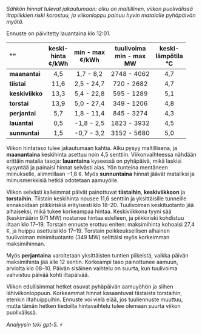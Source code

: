 *Sähkön hinnat tulevat jakautumaan: alku on maltillinen, viikon puolivälissä iltapiikkien riski korostuu, ja viikonloppu painuu hyvin matalalle pyhäpäivän myötä.*

Ennuste on päivitetty lauantaina klo 12:01.

| ""  | keski-<br>hinta<br>¢/kWh | min - max<br>¢/kWh | tuulivoima<br>min - max<br>MW | keski-<br>lämpötila<br>°C |
|:-------------|:----------------:|:----------------:|:-------------:|:-------------:|
| **maanantai** | 4,5 | 1,7 - 8,2 | 2748 - 4062 | 4,7 |
| **tiistai** | 11,6 | 2,5 - 24,7 | 720 - 2682 | 4,7 |
| **keskiviikko** | 13,3 | 5,4 - 22,8 | 595 - 1289 | 5,1 |
| **torstai** | 13,9 | 5,0 - 27,4 | 349 - 1206 | 4,8 |
| **perjantai** | 5,7 | 1,8 - 11,4 | 845 - 3274 | 4,3 |
| **lauantai** | 0,5 | -1,8 - 2,5 | 1823 - 3932 | 4,5 |
| **sunnuntai** | 1,5 | -0,7 - 3,2 | 3152 - 5680 | 5,0 |

Viikon hintataso tulee jakautumaan kahtia. Alku pysyy maltillisena, ja **maanantaina** keskihinta asettuu noin 4,5 senttiin. Viikonvaihteessa nähdään erittäin matalia tasoja: **lauantaina** kyseessä on pyhäpäivä, mikä laskisi kysyntää ja painaisi hinnat selvästi alas. Yön tunteina mentäneen miinukselle, alimmillaan −1,8 ¢. Myös **sunnuntaina** hinnat jäävät mataliksi ja miinusmerkkisiä hetkiä odotetaan aamuyölle.

Viikon selvästi kalleimmat päivät painottuvat **tiistaihin**, **keskiviikkoon** ja **torstaihin**. Tiistain keskihinta nousee 11,6 senttiin ja yksittäisille tunneille ennakoidaan piikkiriskiä erityisesti klo 18–20. Tuulivoiman keskituotanto jää alhaiseksi, mikä tukee korkeampaa hintaa. Keskiviikkona tyyni sää (keskimäärin 971 MW) nostanee hintaa edelleen, ja piikkiriski kohdistuu iltaan klo 17–19. Torstain ennuste erottuu eniten: maksimihinta kohoaisi 27,4 ¢, ja huippu asettuisi klo 17–19. Torstain poikkeuksellisen alhainen tuulivoiman minimituotanto (349 MW) selittäisi myös korkeimman maksimihinnan.

Myös **perjantaina** varoitetaan yksittäisten tuntien piikeistä, vaikka päivän maksimihinta jää alle 12 sentin. Korkeampi taso painottunee aamuun, arviolta klo 08–10. Päivän sisäinen vaihtelu on suurta, kun tuulivoima vahvistuu päivää kohti iltapäivää.

Viikon edullisimmat hetket osuvat pyhäpäivän aamuyöhön ja siihen lähiviikonloppuun. Korkeammat hinnat kasaantuvat tiistaista torstaihin, etenkin iltahuippuihin. Ennuste voi vielä elää, jos tuuliennuste muuttuu, mutta tämän hetken tiedoilla hintavaihtelu tulee olemaan suurta viikon puolivälissä.

*Analyysin teki gpt-5.* ⚡️

